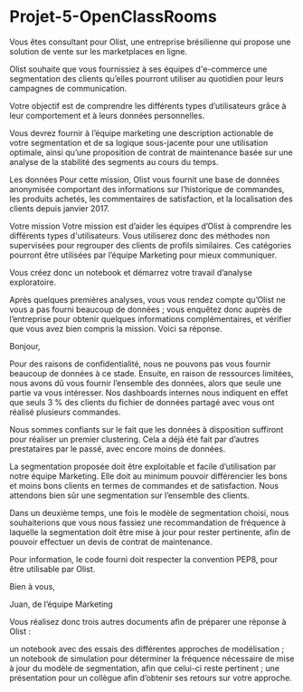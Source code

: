 # Projet-5-OpenClassRooms

Vous êtes consultant pour Olist, une entreprise brésilienne qui propose une solution de vente sur les marketplaces en ligne.

 

Olist souhaite que vous fournissiez à ses équipes d'e-commerce une segmentation des clients qu’elles pourront utiliser au quotidien pour leurs campagnes de communication.

Votre objectif est de comprendre les différents types d’utilisateurs grâce à leur comportement et à leurs données personnelles.

Vous devrez fournir à l’équipe marketing une description actionable de votre segmentation et de sa logique sous-jacente pour une utilisation optimale, ainsi qu’une proposition de contrat de maintenance basée sur une analyse de la stabilité des segments au cours du temps.

Les données
Pour cette mission, Olist vous fournit une base de données anonymisée comportant des informations sur l’historique de commandes, les produits achetés, les commentaires de satisfaction, et la localisation des clients depuis janvier 2017.

Votre mission
Votre mission est d’aider les équipes d’Olist à comprendre les différents types d'utilisateurs. Vous utiliserez donc des méthodes non supervisées pour regrouper des clients de profils similaires. Ces catégories pourront être utilisées par l’équipe Marketing pour mieux communiquer.

Vous créez donc un notebook et démarrez votre travail d’analyse exploratoire.



Après quelques premières analyses, vous vous rendez compte qu’Olist ne vous a pas fourni beaucoup de données ; vous enquêtez donc auprès de l’entreprise pour obtenir quelques informations complémentaires, et vérifier que vous avez bien compris la mission. Voici sa réponse.

 

Bonjour, 

Pour des raisons de confidentialité, nous ne pouvons pas vous fournir beaucoup de données à ce stade. Ensuite, en raison de ressources limitées, nous avons dû vous fournir l’ensemble des données, alors que seule une partie va vous intéresser. Nos dashboards internes nous indiquent en effet que seuls 3 % des clients du fichier de données partagé avec vous ont réalisé plusieurs commandes.

Nous sommes confiants sur le fait que les données à disposition suffiront pour réaliser un premier clustering. Cela a déjà été fait par d’autres prestataires par le passé, avec encore moins de données.

La segmentation proposée doit être exploitable et facile d’utilisation par notre équipe Marketing. Elle doit au minimum pouvoir différencier les bons et moins bons clients en termes de commandes et de satisfaction. Nous attendons bien sûr une segmentation sur l’ensemble des clients.

Dans un deuxième temps, une fois le modèle de segmentation choisi, nous souhaiterions  que vous nous fassiez une recommandation de fréquence à laquelle la segmentation doit être mise à jour pour rester pertinente, afin de pouvoir effectuer un devis de contrat de maintenance.

Pour information, le code fourni doit respecter la convention PEP8, pour être utilisable par Olist.

Bien à vous,

Juan, de l’équipe Marketing

Vous réalisez donc trois autres documents afin de préparer une réponse à Olist : 

un notebook avec des essais des différentes approches de modélisation ;
un notebook de simulation pour déterminer la fréquence nécessaire de mise à jour du modèle de segmentation, afin que celui-ci reste pertinent ; 
une présentation pour un collègue afin d’obtenir ses retours sur votre approche.
